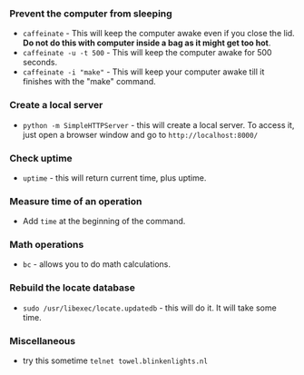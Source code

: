 ### Prevent the computer from sleeping
* `caffeinate` - This will keep the computer awake even if you close the lid. **Do not do this with computer inside a bag as it might get too hot**.
* `caffeinate -u -t 500` - This will keep the computer awake for 500 seconds.
* `caffeinate -i "make"` - This will keep your computer awake till it finishes with the "make" command.

### Create a local server
* `python -m SimpleHTTPServer` - this will create a local server. To access it, just open a browser window and go to `http://localhost:8000/`

### Check uptime
* `uptime` - this will return current time, plus uptime.

### Measure time of an operation
* Add `time` at the beginning of the command.

### Math operations
* `bc` - allows you to do math calculations.

### Rebuild the locate database
* `sudo /usr/libexec/locate.updatedb` - this will do it. It will take some time.

### Miscellaneous
* try this sometime `telnet towel.blinkenlights.nl`